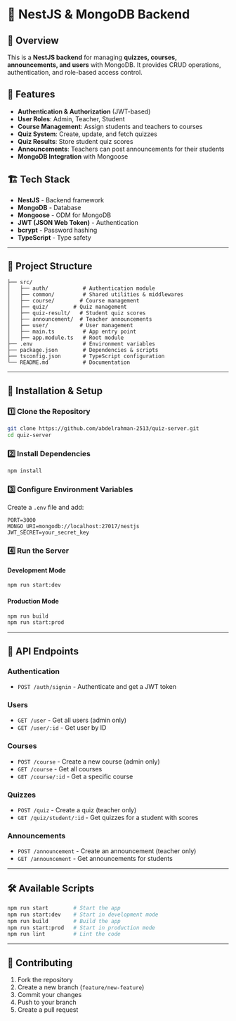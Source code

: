 # 📘 NestJS & MongoDB Backend

## 🚀 Overview
This is a **NestJS backend** for managing **quizzes, courses, announcements, and users** with MongoDB. It provides CRUD operations, authentication, and role-based access control.

## 📌 Features
- **Authentication & Authorization** (JWT-based)
- **User Roles**: Admin, Teacher, Student
- **Course Management**: Assign students and teachers to courses
- **Quiz System**: Create, update, and fetch quizzes
- **Quiz Results**: Store student quiz scores
- **Announcements**: Teachers can post announcements for their students
- **MongoDB Integration** with Mongoose

## 🏗️ Tech Stack
- **NestJS** - Backend framework
- **MongoDB** - Database
- **Mongoose** - ODM for MongoDB
- **JWT (JSON Web Token)** - Authentication
- **bcrypt** - Password hashing
- **TypeScript** - Type safety

---

## 📂 Project Structure
```
├── src/
│   ├── auth/           # Authentication module
│   ├── common/         # Shared utilities & middlewares
│   ├── course/        # Course management
│   ├── quiz/        # Quiz management
│   ├── quiz-result/   # Student quiz scores
│   ├── announcement/  # Teacher announcements
│   ├── user/          # User management
│   ├── main.ts         # App entry point
│   ├── app.module.ts   # Root module
├── .env                # Environment variables
├── package.json        # Dependencies & scripts
├── tsconfig.json       # TypeScript configuration
└── README.md           # Documentation
```

---

## 🔧 Installation & Setup
### 1️⃣ Clone the Repository
```sh
git clone https://github.com/abdelrahman-2513/quiz-server.git
cd quiz-server
```

### 2️⃣ Install Dependencies
```sh
npm install
```

### 3️⃣ Configure Environment Variables
Create a `.env` file and add:
```
PORT=3000
MONGO_URI=mongodb://localhost:27017/nestjs
JWT_SECRET=your_secret_key
```

### 4️⃣ Run the Server
#### Development Mode
```sh
npm run start:dev
```
#### Production Mode
```sh
npm run build
npm run start:prod
```

---

## 📌 API Endpoints
### **Authentication**
- `POST /auth/signin` - Authenticate and get a JWT token

### **Users**
- `GET /user` - Get all users (admin only)
- `GET /user/:id` - Get user by ID

### **Courses**
- `POST /course` - Create a new course (admin only)
- `GET /course` - Get all courses
- `GET /course/:id` - Get a specific course

### **Quizzes**
- `POST /quiz` - Create a quiz (teacher only)
- `GET /quiz/student/:id` - Get quizzes for a student with scores

### **Announcements**
- `POST /announcement` - Create an announcement (teacher only)
- `GET /announcement` - Get announcements for students

---

## 🛠️ Available Scripts
```sh
npm run start        # Start the app
npm run start:dev    # Start in development mode
npm run build        # Build the app
npm run start:prod   # Start in production mode
npm run lint         # Lint the code

```

---

## 📝 Contributing
1. Fork the repository
2. Create a new branch (`feature/new-feature`)
3. Commit your changes
4. Push to your branch
5. Create a pull request




